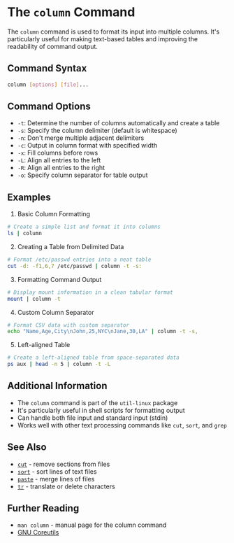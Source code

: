 # The `column` Command

The `column` command is used to format its input into multiple columns. It's particularly useful for making text-based tables and improving the readability of command output.

## Command Syntax
```bash
column [options] [file]...
```

## Command Options
- `-t`: Determine the number of columns automatically and create a table
- `-s`: Specify the column delimiter (default is whitespace)
- `-n`: Don't merge multiple adjacent delimiters
- `-c`: Output in column format with specified width
- `-x`: Fill columns before rows
- `-L`: Align all entries to the left
- `-R`: Align all entries to the right
- `-o`: Specify column separator for table output

## Examples

1. Basic Column Formatting
```bash
# Create a simple list and format it into columns
ls | column
```

2. Creating a Table from Delimited Data
```bash
# Format /etc/passwd entries into a neat table
cut -d: -f1,6,7 /etc/passwd | column -t -s:
```

3. Formatting Command Output
```bash
# Display mount information in a clean tabular format
mount | column -t
```

4. Custom Column Separator
```bash
# Format CSV data with custom separator
echo "Name,Age,City\nJohn,25,NYC\nJane,30,LA" | column -t -s,
```

5. Left-aligned Table
```bash
# Create a left-aligned table from space-separated data
ps aux | head -n 5 | column -t -L
```

## Additional Information
- The `column` command is part of the `util-linux` package
- It's particularly useful in shell scripts for formatting output
- Can handle both file input and standard input (stdin)
- Works well with other text processing commands like `cut`, `sort`, and `grep`

## See Also
- [`cut`](098-the-cut-command.md) - remove sections from files
- [`sort`](059-the-sort-command.md) - sort lines of text files
- [`paste`](060-the-paste-command.md) - merge lines of files
- [`tr`](119-the-tr-command.md) - translate or delete characters

## Further Reading
- `man column` - manual page for the column command
- [GNU Coreutils](https://www.gnu.org/software/coreutils/)
